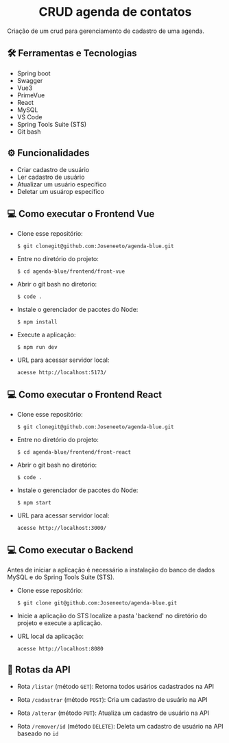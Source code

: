 <h1 align="center">CRUD agenda de contatos</h1>

Criação de um crud para gerenciamento de cadastro de uma agenda.

## 🛠️ Ferramentas e Tecnologias

- Spring boot
- Swagger 
- Vue3
- PrimeVue
- React
- MySQL
- VS Code
- Spring Tools Suite (STS)
- Git bash

## ⚙ Funcionalidades

- Criar cadastro de usuário
- Ler cadastro de usuário
- Atualizar um usuário específico
- Deletar um usuárop específico

## 💻 Como executar o Frontend Vue

- Clone esse repositório:

  ```$ git clonegit@github.com:Joseneeto/agenda-blue.git```

- Entre no diretório do projeto: 

  ```$ cd agenda-blue/frontend/front-vue```
  
- Abrir o git bash no diretorio:

  ```$ code .```

- Instale o gerenciador de pacotes do Node:

  ```$ npm install```

- Execute a aplicação:
 
  ```$ npm run dev```

- URL para acessar servidor local:

  ```acesse http://localhost:5173/``` 
  
## 💻 Como executar o Frontend React

- Clone esse repositório:

  ```$ git clonegit@github.com:Joseneeto/agenda-blue.git```

- Entre no diretório do projeto: 

  ```$ cd agenda-blue/frontend/front-react```
  
- Abrir o git bash no diretório:

  ```$ code .```

- Instale o gerenciador de pacotes do Node:

  ```$ npm start```

- URL para acessar servidor local:

  ```acesse http://localhost:3000/```
  
  
## 💻 Como executar o Backend

Antes de iniciar a aplicação é necessário a instalação do banco de dados MySQL e do Spring Tools Suite (STS).

- Clone esse repositório:

  ```$ git clone git@github.com:Joseneeto/agenda-blue.git```

- Inicie a aplicação do STS localize a pasta 'backend' no diretório do projeto e execute a aplicação. 

- URL local da aplicação:

  ```acesse http://localhost:8080```


## 🚉 Rotas da API

- Rota ```/listar``` (método ```GET```): Retorna todos usários cadastrados na API

- Rota ```/cadastrar``` (método ```POST```): Cria um cadastro de usuário na API

- Rota ```/alterar``` (método ```PUT```): Atualiza um cadastro de usuário na API

- Rota ```/remover/id``` (método ```DELETE```): Deleta um cadastro de usuário na API baseado no ```id```
